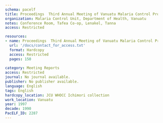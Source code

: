 ```yaml
---
schema: pacelf
title: Proceedings  Third Annual Meeting of Vanuatu Malaria Control Programme
organization: Malaria Control Unit, Department of Health, Vanuatu
notes: Conference Room, Tafea Co-op, Lenakel, Tanna
access: Restricted

resources:
- name: Proceedings  Third Annual Meeting of Vanuatu Malaria Control Programme
  url: '/docs/contact_for_access.txt'
  format: Hardcopy
  access: Restricted
  pages: 150
 
category: Meeting Reports
access: Restricted
journal: No journal available.
publisher: No publisher available. 
language: English 
tags: English 
hardcopy_location: JCU WHOCC Ichimori collection
work_location: Vanuatu
year: 1997
decade: 1990
PacELF_ID: 2287
---
```


